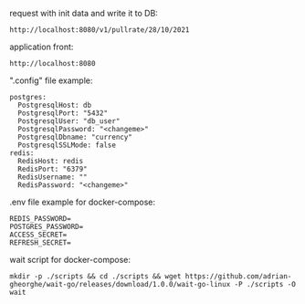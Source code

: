 request with init data and write it to DB:
```
http://localhost:8080/v1/pullrate/28/10/2021
```

application front:
```
http://localhost:8080

```

".config" file example:

```
postgres:
  PostgresqlHost: db
  PostgresqlPort: "5432"
  PostgresqlUser: "db_user"
  PostgresqlPassword: "<changeme>"
  PostgresqlDbname: "currency"
  PostgresqlSSLMode: false
redis:
  RedisHost: redis
  RedisPort: "6379"
  RedisUsername: ""
  RedisPassword: "<changeme>"
```

.env file example for docker-compose:

```
REDIS_PASSWORD=
POSTGRES_PASSWORD=
ACCESS_SECRET=
REFRESH_SECRET=
```

wait script for docker-compose:
```
mkdir -p ./scripts && cd ./scripts && wget https://github.com/adrian-gheorghe/wait-go/releases/download/1.0.0/wait-go-linux -P ./scripts -O wait
```